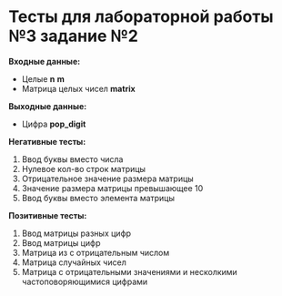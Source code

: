 # Тесты для лабораторной работы №3 задание №2

__Входные данные:__

- Целые __n__ __m__
- Матрица целых чисел __matrix__

__Выходные данные:__

- Цифра __pop\_digit__

__Негативные тесты:__

1. Ввод буквы вместо числа
2. Нулевое кол-во строк матрицы
3. Отрицательное значение размера матрицы
4. Значение размера матрицы превышающее 10 
5. Ввод буквы вместо элемента матрицы

__Позитивные тесты:__

1. Ввод матрицы разных цифр
2. Ввод матрицы цифр
3. Матрица из с отрицательным числом
4. Матрица случайных чисел
5. Матрица с отрицательными значениями и несколкими частоповоряющимися цифрами